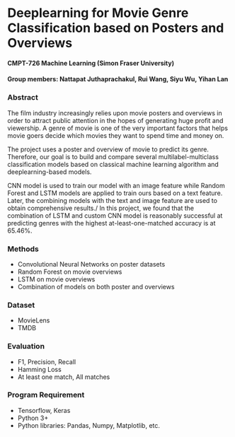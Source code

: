 # Deeplearning for Movie Genre Classification based on Posters and Overviews
#### CMPT-726 Machine Learning (Simon Fraser University)
#### Group members: Nattapat Juthaprachakul, Rui Wang, Siyu Wu, Yihan Lan

### Abstract
The film industry increasingly relies upon movie posters and overviews in order to attract public attention in the hopes of generating huge profit and viewership. A genre of movie is one of the very important factors that helps movie goers decide which movies they want to spend time and money on.

The project uses a poster and overview of movie to predict its genre. Therefore, our goal is to build and compare several multilabel-multiclass classification models based on classical machine learning algorithm and deeplearning-based models.

 CNN model is used to train our model with an image feature while Random Forest and LSTM models are applied to train ours based on a text feature. Later, the combining models with the text and image feature are used to obtain comprehensive results./
 In this project, we found that the combination of LSTM and custom CNN model is reasonably successful at predicting genres with the highest at-least-one-matched accuracy is at 65.46%.

### Methods
* Convolutional Neural Networks on poster datasets
* Random Forest on movie overviews
* LSTM on movie overviews
* Combination of models on both poster and overviews

### Dataset
* MovieLens
* TMDB

### Evaluation
* F1, Precision, Recall
* Hamming Loss
* At least one match, All matches

### Program Requirement
* Tensorflow, Keras
* Python 3+
* Python libraries: Pandas, Numpy, Matplotlib, etc.

